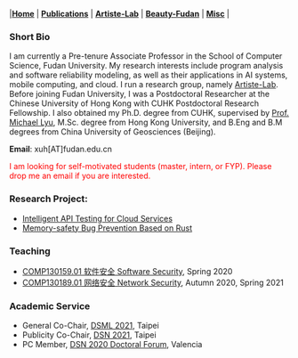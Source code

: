 |[<b>Home</b>](https://hxuhack.github.io/) | [<b>Publications</b>](publication/list) | [<b>Artiste-Lab</b>](lab/page) | [<b>Beauty-Fudan</b>](photo/page) | [<b>Misc</b>](misc/list) |

### Short Bio
I am currently a Pre-tenure Associate Professor in the School of Computer Science, Fudan University. My research interests include program analysis and software reliability modeling, as well as their applications in AI systems, mobile computing, and cloud. I run a research group, namely [Artiste-Lab](lab/page). Before joining Fudan University, I was a Postdoctoral Researcher at the Chinese University of Hong Kong with CUHK Postdoctoral Research Fellowship. I also obtained my Ph.D. degree from CUHK, supervised by [Prof. Michael Lyu](http://www.cse.cuhk.edu.hk/lyu/), M.Sc. degree from Hong Kong University, and B.Eng and B.M degrees from China University of Geosciences (Beijing).

**Email**: xuh[AT]fudan.edu.cn	

<span style="color: red"> I am looking for self-motivated students (master, intern, or FYP). Please drop me an email if you are interested. </span>

### Research Project:
- [Intelligent API Testing for Cloud Services](lab/page)
- [Memory-safety Bug Prevention Based on Rust](lab/page)


###  Teaching

- [COMP130159.01 软件安全 Software Security](lecture/softwaresec), Spring 2020
- [COMP130189.01 网络安全 Network Security](lecture/networksec), Autumn 2020, Spring 2021


###  Academic Service

- General Co-Chair, [DSML 2021](https://dependablesecureml.github.io), Taipei
- Publicity Co-Chair, [DSN 2021](http://dsn2021.ntu.edu.tw), Taipei
- PC Member, [DSN 2020 Doctoral Forum](https://dsn2020.webs.upv.es/final-program/doctoral-forum/), Valencia
